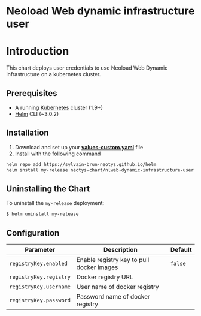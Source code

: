# Neoload Web dynamic infrastructure user

# Introduction

This chart deploys user credentials to use Neoload Web Dynamic infrastructure on a kubernetes cluster.


## Prerequisites

- A running [Kubernetes](https://kubernetes.io/) cluster (1.9+)
- [Helm](https://helm.sh/docs/intro/install/) CLI  (~3.0.2)


## Installation

1. Download and set up your **[values-custom.yaml](/nlweb/values-custom.yaml)** file
2. Install with the following command

```bash		
helm repo add https://sylvain-brun-neotys.github.io/helm 
helm install my-release neotys-chart/nlweb-dynamic-infrastructure-user
```

## Uninstalling the Chart

To uninstall the `my-release` deployment:

```bash
$ helm uninstall my-release
```

## Configuration

Parameter | Description | Default
----- | ----------- | -------
`registryKey.enabled` | Enable registry key to pull docker images | `false`
`registryKey.registry` | Docker registry URL |
`registryKey.username` | User name of docker registry |
`registryKey.password` | Password name of docker registry |

